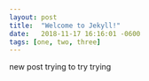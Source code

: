 ```yaml
---
layout: post
title:  "Welcome to Jekyll!"
date:   2018-11-17 16:16:01 -0600
tags: [one, two, three]
---
```

new post trying to try trying